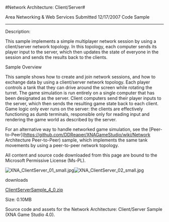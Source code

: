 #Network Architecture: Client/Server#

Area
Networking & Web Services
Submitted
12/17/2007
Code Sample

---

Description:

This sample implements a simple multiplayer network session by using a client/server network topology. In this topology, each computer sends its player input to the server, which then updates the state of everyone in the session and sends the results back to the clients.

Sample Overview

This sample shows how to create and join network sessions, and how to exchange data by using a client/server network topology. Each player controls a tank that they can drive around the screen while rotating the turret. The game simulation is run entirely on a single computer that has been designated as the server. Client computers send their player inputs to the server, which then sends the resulting game state back to each client. Game logic only ever runs on the server: the clients are effectively functioning as dumb terminals, responsible only for reading input and rendering the game world as described by the server.

For an alternative way to handle networked game simulation, see the [Peer-to-Peer](https://github.com/DDReaper/XNAGameStudio/wiki/Network Architecture Peer-to-Peer) sample, which implements the same tank movements by using a peer-to-peer network topology.


All content and source code downloaded from this page are bound to the Microsoft Permissive License (Ms-PL).

![XNA_ClientServer_01_small.jpg](https://github.com/DDReaper/XNAGameStudio/blob/master/Images/XNA_ClientServer_01_small.jpg)![XNA_ClientServer_02_small.jpg](https://github.com/DDReaper/XNAGameStudio/blob/master/Images/XNA_ClientServer_02_small.jpg)	

downloads

[ClientServerSample_4_0.zip](https://github.com/DDReaper/XNAGameStudio/blob/master/Samples/ClientServerSample_4_0.zip?raw=true)

Size: 0.10MB

Source code and assets for the Network Architecture: Client/Server Sample (XNA Game Studio 4.0). 